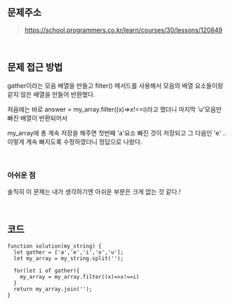 ## 문제주소
>https://school.programmers.co.kr/learn/courses/30/lessons/120849

</br>

## 문제 접근 방법
gather이라는 모음 배열을 만들고 filter() 메서드를 사용해서 모음의 배열 요소들이랑 같지 않은 배열을 만들어 반환했다.

처음에는 바로 answer = my_array.filter((x)=>x!==i)라고 했더니 마지막 'u'모음만 빠진 배열이 반환되어서

my_array에 총 계속 저장을 해주면 첫번째 'a'요소 빠진 것이 저장되고 그 다음인 'e' .. 이렇게 계속 빠지도록 수정하였더니 정답으로 나왔다.

</br>

### 아쉬운 점
솔직히 이 문제는 내가 생각하기엔 아쉬운 부분은 크게 없는 것 같다.!   

</br>

## 코드
```
function solution(my_string) {
  let gather = ['a','e','i','o','u'];
  let my_array = my_string.split('');

  for(let i of gather){
    my_array = my_array.filter((x)=>x!==i)
  }
  return my_array.join('');
}
```